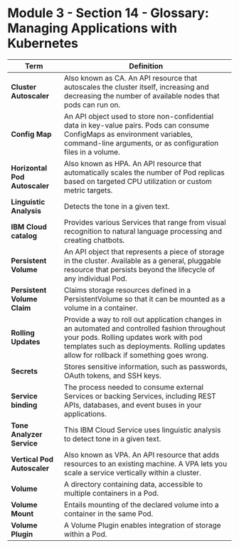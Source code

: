 # Module 3 - Section 14 - Glossary: Managing Applications with Kubernetes

| **Term**                      | **Definition**                                                                                                                                                                                                                      |
|-------------------------------|-------------------------------------------------------------------------------------------------------------------------------------------------------------------------------------------------------------------------------------|
| **Cluster Autoscaler**        | Also known as CA. An API resource that autoscales the cluster itself, increasing and decreasing the number of available nodes that pods can run on.                                                                                 |
| **Config Map**                | An API object used to store non-confidential data in key-value pairs. Pods can consume ConfigMaps as environment variables, command-line arguments, or as configuration files in a volume.                                          |
| **Horizontal Pod Autoscaler** | Also known as HPA. An API resource that automatically scales the number of Pod replicas based on targeted CPU utilization or custom metric targets.                                                                                 |
| **Linguistic Analysis**       | Detects the tone in a given text.                                                                                                                                                                                                   |
| **IBM Cloud catalog**         | Provides various Services that range from visual recognition to natural language processing and creating chatbots.                                                                                                                  |
| **Persistent Volume**         | An API object that represents a piece of storage in the cluster. Available as a general, pluggable resource that persists beyond the lifecycle of any individual Pod.                                                               |
| **Persistent Volume Claim**   | Claims storage resources defined in a PersistentVolume so that it can be mounted as a volume in a container.                                                                                                                        |
| **Rolling Updates**           | Provide a way to roll out application changes in an automated and controlled fashion throughout your pods. Rolling updates work with pod templates such as deployments. Rolling updates allow for rollback if something goes wrong. |
| **Secrets**                   | Stores sensitive information, such as passwords, OAuth tokens, and SSH keys.                                                                                                                                                        |
| **Service binding**           | The process needed to consume external Services or backing Services, including REST APIs, databases, and event buses in your applications.                                                                                          |
| **Tone Analyzer Service**     | This IBM Cloud Service uses linguistic analysis to detect tone in a given text.                                                                                                                                                     |
| **Vertical Pod Autoscaler**   | Also known as VPA. An API resource that adds resources to an existing machine. A VPA lets you scale a service vertically within a cluster.                                                                                          |
| **Volume**                    | A directory containing data, accessible to multiple containers in a Pod.                                                                                                                                                            |
| **Volume Mount**              | Entails mounting of the declared volume into a container in the same Pod.                                                                                                                                                           |
| **Volume Plugin**             | A Volume Plugin enables integration of storage within a Pod.                                                                                                                                                                        |
